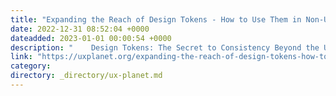 ```yaml
---
title: "Expanding the Reach of Design Tokens - How to Use Them in Non-UI Design"
date: 2022-12-31 08:52:04 +0000
dateadded: 2023-01-01 00:00:54 +0000
description: "    Design Tokens: The Secret to Consistency Beyond the User Interface  Continue reading on UX Planet »  "
link: "https://uxplanet.org/expanding-the-reach-of-design-tokens-how-to-use-them-in-non-ui-design-60aa4a8e87c?source=rss----819cc2aaeee0---4"
category:
directory: _directory/ux-planet.md
---
```

